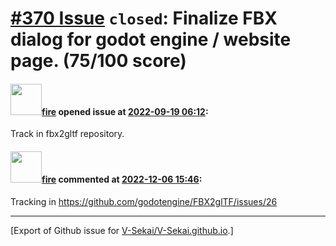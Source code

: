 # [\#370 Issue](https://github.com/V-Sekai/V-Sekai.github.io/issues/370) `closed`: Finalize FBX dialog for godot engine / website page. (75/100 score)

#### <img src="https://avatars.githubusercontent.com/u/32321?u=c2e06a3d2b49a467aa907e54aa259516440267cc&v=4" width="50">[fire](https://github.com/fire) opened issue at [2022-09-19 06:12](https://github.com/V-Sekai/V-Sekai.github.io/issues/370):

Track in fbx2gltf repository.

#### <img src="https://avatars.githubusercontent.com/u/32321?u=c2e06a3d2b49a467aa907e54aa259516440267cc&v=4" width="50">[fire](https://github.com/fire) commented at [2022-12-06 15:46](https://github.com/V-Sekai/V-Sekai.github.io/issues/370#issuecomment-1339578138):

Tracking in https://github.com/godotengine/FBX2glTF/issues/26


-------------------------------------------------------------------------------



[Export of Github issue for [V-Sekai/V-Sekai.github.io](https://github.com/V-Sekai/V-Sekai.github.io).]
